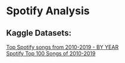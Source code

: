 # Spotify Analysis

## Kaggle Datasets: <br/>
[Top Spotify songs from 2010-2019 - BY YEAR](https://www.kaggle.com/datasets/leonardopena/top-spotify-songs-from-20102019-by-year) <br>
[Spotify Top 100 Songs of 2010-2019](https://www.kaggle.com/datasets/muhmores/spotify-top-100-songs-of-20152019)

